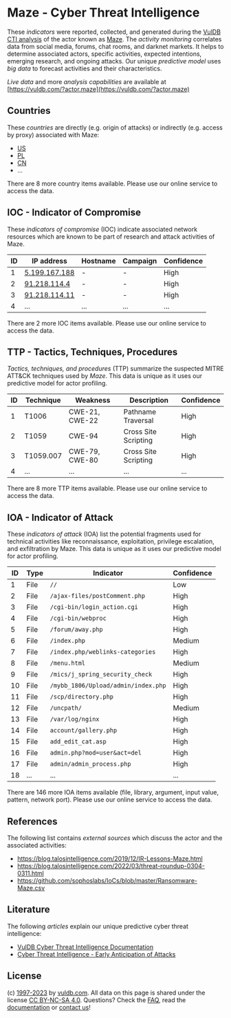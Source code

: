 # Maze - Cyber Threat Intelligence

These _indicators_ were reported, collected, and generated during the [VulDB CTI analysis](https://vuldb.com/?kb.cti) of the actor known as [Maze](https://vuldb.com/?actor.maze). The _activity monitoring_ correlates data from social media, forums, chat rooms, and darknet markets. It helps to determine associated actors, specific activities, expected intentions, emerging research, and ongoing attacks. Our unique _predictive model_ uses _big data_ to forecast activities and their characteristics.

_Live data_ and more _analysis capabilities_ are available at [https://vuldb.com/?actor.maze](https://vuldb.com/?actor.maze)

## Countries

These _countries_ are directly (e.g. origin of attacks) or indirectly (e.g. access by proxy) associated with Maze:

* [US](https://vuldb.com/?country.us)
* [PL](https://vuldb.com/?country.pl)
* [CN](https://vuldb.com/?country.cn)
* ...

There are 8 more country items available. Please use our online service to access the data.

## IOC - Indicator of Compromise

These _indicators of compromise_ (IOC) indicate associated network resources which are known to be part of research and attack activities of Maze.

ID | IP address | Hostname | Campaign | Confidence
-- | ---------- | -------- | -------- | ----------
1 | [5.199.167.188](https://vuldb.com/?ip.5.199.167.188) | - | - | High
2 | [91.218.114.4](https://vuldb.com/?ip.91.218.114.4) | - | - | High
3 | [91.218.114.11](https://vuldb.com/?ip.91.218.114.11) | - | - | High
4 | ... | ... | ... | ...

There are 2 more IOC items available. Please use our online service to access the data.

## TTP - Tactics, Techniques, Procedures

_Tactics, techniques, and procedures_ (TTP) summarize the suspected MITRE ATT&CK techniques used by _Maze_. This data is unique as it uses our predictive model for actor profiling.

ID | Technique | Weakness | Description | Confidence
-- | --------- | -------- | ----------- | ----------
1 | T1006 | CWE-21, CWE-22 | Pathname Traversal | High
2 | T1059 | CWE-94 | Cross Site Scripting | High
3 | T1059.007 | CWE-79, CWE-80 | Cross Site Scripting | High
4 | ... | ... | ... | ...

There are 8 more TTP items available. Please use our online service to access the data.

## IOA - Indicator of Attack

These _indicators of attack_ (IOA) list the potential fragments used for technical activities like reconnaissance, exploitation, privilege escalation, and exfiltration by Maze. This data is unique as it uses our predictive model for actor profiling.

ID | Type | Indicator | Confidence
-- | ---- | --------- | ----------
1 | File | `//` | Low
2 | File | `/ajax-files/postComment.php` | High
3 | File | `/cgi-bin/login_action.cgi` | High
4 | File | `/cgi-bin/webproc` | High
5 | File | `/forum/away.php` | High
6 | File | `/index.php` | Medium
7 | File | `/index.php/weblinks-categories` | High
8 | File | `/menu.html` | Medium
9 | File | `/mics/j_spring_security_check` | High
10 | File | `/mybb_1806/Upload/admin/index.php` | High
11 | File | `/scp/directory.php` | High
12 | File | `/uncpath/` | Medium
13 | File | `/var/log/nginx` | High
14 | File | `account/gallery.php` | High
15 | File | `add_edit_cat.asp` | High
16 | File | `admin.php?mod=user&act=del` | High
17 | File | `admin/admin_process.php` | High
18 | ... | ... | ...

There are 146 more IOA items available (file, library, argument, input value, pattern, network port). Please use our online service to access the data.

## References

The following list contains _external sources_ which discuss the actor and the associated activities:

* https://blog.talosintelligence.com/2019/12/IR-Lessons-Maze.html
* https://blog.talosintelligence.com/2022/03/threat-roundup-0304-0311.html
* https://github.com/sophoslabs/IoCs/blob/master/Ransomware-Maze.csv

## Literature

The following _articles_ explain our unique predictive cyber threat intelligence:

* [VulDB Cyber Threat Intelligence Documentation](https://vuldb.com/?kb.cti)
* [Cyber Threat Intelligence - Early Anticipation of Attacks](https://www.scip.ch/en/?labs.20201022)

## License

(c) [1997-2023](https://vuldb.com/?kb.changelog) by [vuldb.com](https://vuldb.com/?kb.about). All data on this page is shared under the license [CC BY-NC-SA 4.0](https://creativecommons.org/licenses/by-nc-sa/4.0/). Questions? Check the [FAQ](https://vuldb.com/?kb.faq), read the [documentation](https://vuldb.com/?kb) or [contact us](https://vuldb.com/?contact)!
